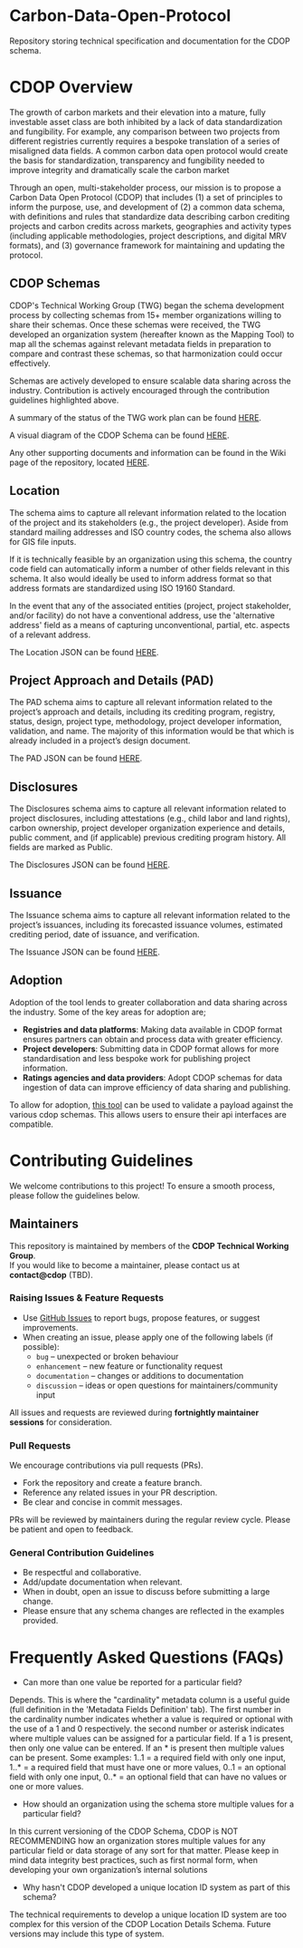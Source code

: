 # Carbon-Data-Open-Protocol
Repository storing technical specification and documentation for the CDOP schema.

# CDOP Overview	
The growth of carbon markets and their elevation into a mature, fully investable asset class are both inhibited by a lack of data standardization and fungibility. For example, any comparison between two projects from different registries currently requires a bespoke translation of a series of misaligned data fields. A common carbon data open protocol would create the basis for standardization, transparency and fungibility needed to improve integrity and dramatically scale the carbon market	
	
Through an open, multi-stakeholder process, our mission is to propose a Carbon Data Open Protocol (CDOP) that includes (1) a set of principles to inform the purpose, use, and development of (2) a common data schema, with definitions and rules that standardize data describing carbon crediting projects and carbon credits across markets, geographies and activity types (including applicable methodologies, project descriptions, and digital MRV formats), and (3) governance framework for maintaining and updating the protocol.	
	
## CDOP Schemas

CDOP's Technical Working Group (TWG) began the schema development process by collecting schemas from 15+ member organizations willing to share their schemas. Once these schemas were received, the TWG developed an organization system (hereafter known as the Mapping Tool) to map all the schemas against relevant metadata fields in preparation to compare and contrast these schemas, so that harmonization could occur effectively.

Schemas are actively developed to ensure scalable data sharing across the industry. Contribution is actively encouraged through the contribution guidelines highlighted above. 

A summary of the status of the TWG work plan can be found [HERE](https://github.com/Carbon-Data-Open-Protocol/Carbon-Data-Open-Protocol/blob/main/CDOP_TWG_WORK_STATUS.pdf).

A visual diagram of the CDOP Schema can be found [HERE](https://github.com/Carbon-Data-Open-Protocol/Carbon-Data-Open-Protocol/blob/main/CDOP%20Schema%20Visual%20Diagram.pdf).

Any other supporting documents and information can be found in the Wiki page of the repository, located [HERE](https://github.com/Carbon-Data-Open-Protocol/Carbon-Data-Open-Protocol/wiki).



## Location

 The schema aims to capture all relevant information related to the location of the project and its stakeholders (e.g., the project developer). Aside from standard mailing addresses and ISO country codes, the schema also allows for GIS file inputs. 

If it is technically feasible by an organization using this schema, the country code field can automatically inform a number of other fields relevant in this schema. It also would ideally be used to inform address format so that address formats are standardized using ISO 19160 Standard.	

In the event that any of the associated entities (project, project stakeholder, and/or facility) do not have a conventional address, use the 'alternative address' field as a means of capturing unconventional, partial, etc. aspects of a relevant address.

The Location JSON can be found [HERE](https://github.com/Carbon-Data-Open-Protocol/Carbon-Data-Open-Protocol/blob/main/location_details.json).

## Project Approach and Details (PAD)

The PAD schema aims to capture all relevant information related to the project’s approach and details, including its crediting program, registry, status, design, project type, methodology, project developer information, validation, and name. The majority of this information would be that which is already included in a project’s design document. 

The PAD JSON can be found [HERE](https://github.com/Carbon-Data-Open-Protocol/Carbon-Data-Open-Protocol/blob/main/project_approach_and_details.json).

## Disclosures 

The Disclosures schema aims to capture all relevant information related to project disclosures, including attestations (e.g., child labor and land rights), carbon ownership, project developer organization experience and details, public comment, and (if applicable) previous crediting program history. All fields are marked as Public.

The Disclosures JSON can be found [HERE](https://github.com/Carbon-Data-Open-Protocol/Carbon-Data-Open-Protocol/blob/main/disclosures.json).

## Issuance

The Issuance schema aims to capture all relevant information related to the project’s issuances, including its forecasted issuance volumes, estimated crediting period, date of issuance, and verification.

The Issuance JSON can be found [HERE](https://github.com/Carbon-Data-Open-Protocol/Carbon-Data-Open-Protocol/blob/main/issuances.json).

## Adoption

Adoption of the tool lends to greater collaboration and data sharing across the industry. Some of the key areas for adoption are;

- **Registries and data platforms**:​ Making data available in CDOP format ensures partners can obtain and process data with greater efficiency​.
- **Project developers​**: Submitting data in CDOP format allows for more standardisation and less bespoke work for publishing project information.
- **Ratings agencies and data providers​**: Adopt CDOP schemas for data ingestion of data can improve efficiency of data sharing and publishing.

To allow for adoption, [this tool](https://cdop-schema-validator.lovable.app/) can be used to validate a payload against the various cdop schemas. This allows users to ensure their api interfaces are compatible. 

# Contributing Guidelines

We welcome contributions to this project! To ensure a smooth process, please follow the guidelines below.

## Maintainers  
This repository is maintained by members of the **CDOP Technical Working Group**.  
If you would like to become a maintainer, please contact us at **contact@cdop** (TBD).

### Raising Issues & Feature Requests  
- Use [GitHub Issues](../../issues) to report bugs, propose features, or suggest improvements.  
- When creating an issue, please apply one of the following labels (if possible):  
  - `bug` – unexpected or broken behaviour  
  - `enhancement` – new feature or functionality request  
  - `documentation` – changes or additions to documentation  
  - `discussion` – ideas or open questions for maintainers/community input  

All issues and requests are reviewed during **fortnightly maintainer sessions** for consideration.

### Pull Requests  
We encourage contributions via pull requests (PRs).  
- Fork the repository and create a feature branch.  
- Reference any related issues in your PR description.  
- Be clear and concise in commit messages.  

PRs will be reviewed by maintainers during the regular review cycle. Please be patient and open to feedback.

### General Contribution Guidelines  
- Be respectful and collaborative.  
- Add/update documentation when relevant.  
- When in doubt, open an issue to discuss before submitting a large change.  
- Please ensure that any schema changes are reflected in the examples provided.


	
# Frequently Asked Questions (FAQs)	
- Can more than one value be reported for a particular field?	

Depends. This is where the "cardinality" metadata column is a useful guide (full definition in the 'Metadata Fields Definition' tab). The first number in the cardinality number indicates whether a value is required or optional with the use of a 1 and 0 respectively. the second number or asterisk indicates where multiple values can be assigned for a particular field. If a 1 is present, then only one value can be entered. If an * is present then multiple values can be present. Some examples: 1..1 = a required field with only one input, 1..* = a required field that must have one or more values, 0..1 = an optional field with only one input, 0..* = an optional field that can have no values or one or more values.	
	
- How should an organization using the schema store multiple values for a particular field?	

In this current versioning of the CDOP Schema, CDOP is NOT RECOMMENDING how an organization stores multiple values for any particular field or data storage of any sort for that matter. Please keep in mind data integrity best practices, such as first normal form, when developing your own organization’s internal solutions	
	
- Why hasn't CDOP developed a unique location ID system as part of this schema?	

The technical requirements to develop a unique location ID system are too complex for this version of the CDOP Location Details Schema. Future versions may include this type of system.	
